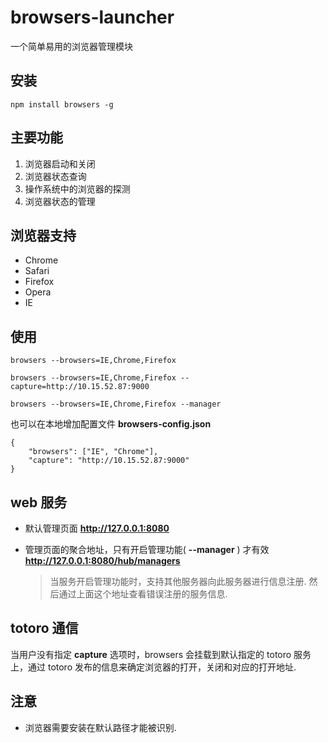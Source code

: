 browsers-launcher
=================

一个简单易用的浏览器管理模块


## 安装
```
npm install browsers -g
```

## 主要功能
1. 浏览器启动和关闭
2. 浏览器状态查询
3. 操作系统中的浏览器的探测
4. 浏览器状态的管理

## 浏览器支持
* Chrome
* Safari
* Firefox
* Opera
* IE

## 使用
```
browsers --browsers=IE,Chrome,Firefox

browsers --browsers=IE,Chrome,Firefox --capture=http://10.15.52.87:9000

browsers --browsers=IE,Chrome,Firefox --manager
```
也可以在本地增加配置文件 **browsers-config.json**

```
{
    "browsers": ["IE", "Chrome"],
    "capture": "http://10.15.52.87:9000"
}
```


## web 服务
* 默认管理页面
**http://127.0.0.1:8080**

* 管理页面的聚合地址，只有开启管理功能( **--manager** ) 才有效 
**http://127.0.0.1:8080/hub/managers**

    > 当服务开启管理功能时，支持其他服务器向此服务器进行信息注册. 然后通过上面这个地址查看错误注册的服务信息.

## totoro 通信
当用户没有指定 **capture** 选项时，browsers 会挂载到默认指定的 totoro 服务上，通过 totoro 发布的信息来确定浏览器的打开，关闭和对应的打开地址.

## 注意
* 浏览器需要安装在默认路径才能被识别.
